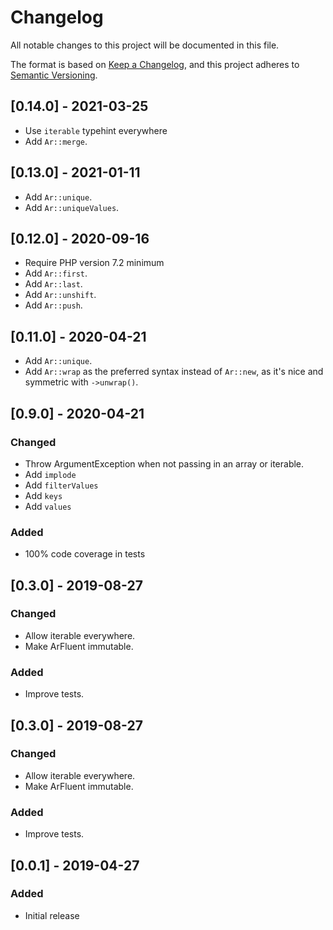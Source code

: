 # Changelog
All notable changes to this project will be documented in this file.

The format is based on [Keep a Changelog](https://keepachangelog.com/en/1.0.0/),
and this project adheres to [Semantic Versioning](https://semver.org/spec/v2.0.0.html).

## [0.14.0] - 2021-03-25
- Use `iterable` typehint everywhere
- Add `Ar::merge`.

## [0.13.0] - 2021-01-11
- Add `Ar::unique`.
- Add `Ar::uniqueValues`.

## [0.12.0] - 2020-09-16
- Require PHP version 7.2 minimum
- Add `Ar::first`.
- Add `Ar::last`.
- Add `Ar::unshift`.
- Add `Ar::push`.

## [0.11.0] - 2020-04-21
- Add `Ar::unique`.
- Add `Ar::wrap` as the preferred syntax instead of `Ar::new`, as it's nice and symmetric with `->unwrap()`.

## [0.9.0] - 2020-04-21
### Changed
- Throw ArgumentException when not passing in an array or iterable.
- Add `implode`
- Add `filterValues`
- Add `keys`
- Add `values`
### Added
- 100% code coverage in tests

## [0.3.0] - 2019-08-27
### Changed
- Allow iterable everywhere.
- Make ArFluent immutable.
### Added
- Improve tests.

## [0.3.0] - 2019-08-27
### Changed
- Allow iterable everywhere.
- Make ArFluent immutable.
### Added
- Improve tests.

## [0.0.1] - 2019-04-27
### Added
- Initial release
